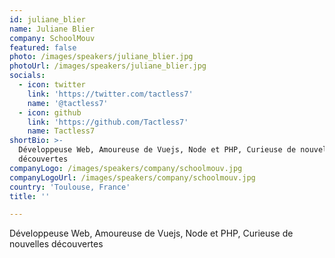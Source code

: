 ```yaml
---
id: juliane_blier
name: Juliane Blier
company: SchoolMouv
featured: false
photo: /images/speakers/juliane_blier.jpg
photoUrl: /images/speakers/juliane_blier.jpg
socials:
  - icon: twitter
    link: 'https://twitter.com/tactless7'
    name: '@tactless7'
  - icon: github
    link: 'https://github.com/Tactless7'
    name: Tactless7
shortBio: >-
  Développeuse Web, Amoureuse de Vuejs, Node et PHP, Curieuse de nouvelles
  découvertes
companyLogo: /images/speakers/company/schoolmouv.jpg
companyLogoUrl: /images/speakers/company/schoolmouv.jpg
country: 'Toulouse, France'
title: ''

---
```


Développeuse Web, Amoureuse de Vuejs, Node et PHP, Curieuse de nouvelles découvertes
